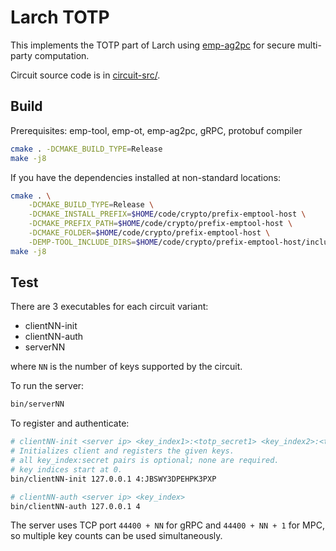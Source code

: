 # Larch TOTP

This implements the TOTP part of Larch using [emp-ag2pc](https://github.com/emp-toolkit/emp-ag2pc) for secure multi-party computation.

Circuit source code is in [circuit-src/](./circuit-src/).

## Build

Prerequisites: emp-tool, emp-ot, emp-ag2pc, gRPC, protobuf compiler

```bash
cmake . -DCMAKE_BUILD_TYPE=Release
make -j8
```

If you have the dependencies installed at non-standard locations:

```bash
cmake . \
    -DCMAKE_BUILD_TYPE=Release \
    -DCMAKE_INSTALL_PREFIX=$HOME/code/crypto/prefix-emptool-host \
    -DCMAKE_PREFIX_PATH=$HOME/code/crypto/prefix-emptool-host \
    -DCMAKE_FOLDER=$HOME/code/crypto/prefix-emptool-host \
    -DEMP-TOOL_INCLUDE_DIRS=$HOME/code/crypto/prefix-emptool-host/include
make -j8
```

## Test

There are 3 executables for each circuit variant:

- clientNN-init
- clientNN-auth
- serverNN

where `NN` is the number of keys supported by the circuit.

To run the server:

```bash
bin/serverNN
```

To register and authenticate:

```bash
# clientNN-init <server ip> <key_index1>:<totp_secret1> <key_index2>:<totp_secret2> ...
# Initializes client and registers the given keys.
# all key_index:secret pairs is optional; none are required.
# key indices start at 0.
bin/clientNN-init 127.0.0.1 4:JBSWY3DPEHPK3PXP

# clientNN-auth <server ip> <key_index>
bin/clientNN-auth 127.0.0.1 4
```

The server uses TCP port `44400 + NN` for gRPC and `44400 + NN + 1` for MPC, so multiple key counts can be used simultaneously.
